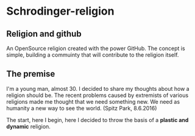 # Schrodinger-religion

## Religion and github
An OpenSource religion created with the power GitHub. The concept is simple, building a commuinty that will
contribute to the religion itself.

## The premise
I'm a young man, almost 30. I decided to share my thoughts about how a religion should be.
The recent problems caused by extremists of various religions made me thought that we need something new.
We need as humanity a new way to see the world. (Spitz Park, 8.6.2016)

The start, here I begin, here I decided to throw the basis of a **plastic and dynamic** religion.
